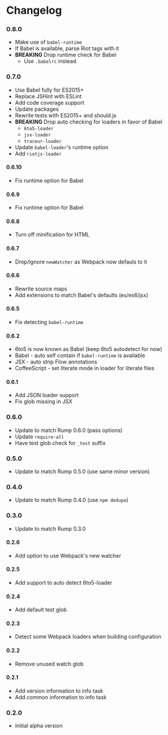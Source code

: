 # Changelog

### 0.8.0
- Make use of `babel-runtime`
- If Babel is available, parse Riot tags with it
- **BREAKING** Drop runtime check for Babel
  - Use `.babelrc` instead

### 0.7.0
- Use Babel fully for ES2015+
- Replace JSHint with ESLint
- Add code coverage support
- Update packages
- Rewrite tests with ES2015+ and should.js
- **BREAKING** Drop auto checking for loaders in favor of Babel
  - `6to5-loader`
  - `jsx-loader`
  - `traceur-loader`
- Update `babel-loader`'s runtime option
- Add `riotjs-loader`

#### 0.6.10
- Fix runtime option for Babel

#### 0.6.9
- Fix runtime option for Babel

#### 0.6.8
- Turn off minification for HTML

#### 0.6.7
- Drop/ignore `newWatcher` as Webpack now defauls to it

#### 0.6.6
- Rewrite source maps
- Add extensions to match Babel's defaults (es/es6/jsx)

#### 0.6.5
- Fix detecting `babel-runtime`

#### 0.6.2
- 6to5 is now known as Babel (keep 6to5 autodetect for now)
- Babel - auto self contain if `babel-runtime` is available
- JSX - auto strip Flow annotations
- CoffeeScript - set literate mode in loader for literate files

#### 0.6.1
- Add JSON loader support
- Fix glob missing in JSX

### 0.6.0
- Update to match Rump 0.6.0 (pass options)
- Update `require-all`
- Have test glob check for `_test` suffix

### 0.5.0
- Update to match Rump 0.5.0 (use same minor version)

### 0.4.0
- Update to match Rump 0.4.0 (use `npm dedupe`)

### 0.3.0
- Update to match Rump 0.3.0

#### 0.2.6
- Add option to use Webpack's new watcher

#### 0.2.5
- Add support to auto detect 6to5-loader

#### 0.2.4
- Add default test glob

#### 0.2.3
- Detect some Webpack loaders when building configuration

#### 0.2.2
- Remove unused watch glob

#### 0.2.1
- Add version information to info task
- Add common information to info task

### 0.2.0
- Initial alpha version

